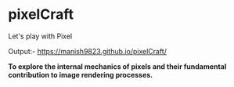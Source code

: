 # pixelCraft

Let's play with Pixel

Output:- https://manish9823.github.io/pixelCraft/

**To explore the internal mechanics of pixels and their fundamental contribution to image rendering processes.**
